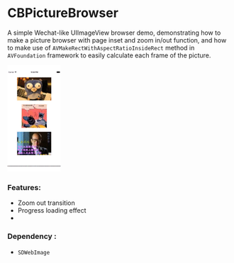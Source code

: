 # CBPictureBrowser
A simple Wechat-like UIImageView browser demo, demonstrating how to make a picture browser with page inset and zoom in/out function, and how to make use of  `AVMakeRectWithAspectRatioInsideRect`  method in `AVFoundation` framework to easily calculate each frame of the picture.

![image](https://github.com/zenghaojim33/CBPictureBrowser/blob/master/gif.gif?raw=true)

### Features:
* Zoom out transition
* Progress loading effect
* 

### Dependency :

* `SDWebImage`




